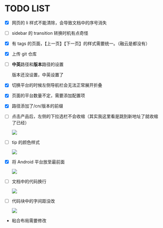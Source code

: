 # TODO LIST

- [x] 网页的 li 样式不能清除，会导致文档中的序号消失

- [ ] sidebar 的 transition 转换时机有点奇怪

- [x] 有 tags 的页面，【上一页】【下一页】的样式需要统一。（融云是都没有）

- [x] 上传 git 仓库

- [ ] **中英**路径和**版本**路径的设置

  版本还没设置，中英设置了

- [x] 切换平台的时候左侧导航栏会无法正常展开折叠

- [x] 页面的平台数量不定，需要添加配置项

- [x] 路径添加了/cn/版本的前缀

- [ ] 点击产品后，左侧的下拉选栏不会收缩（其实我这里看是跳到新地址了就收缩了已经）

  ![](https://nblilili-1300722586.cos.ap-shanghai.myqcloud.com/pics/20200810112143.png)

- [ ] tip 的颜色样式

  ![](https://nblilili-1300722586.cos.ap-shanghai.myqcloud.com/pics/20200810113123.png)

- [x] 将 Android 平台放至最前面

  ![](https://nblilili-1300722586.cos.ap-shanghai.myqcloud.com/pics/20200810113358.png)

- [ ] 文档中的代码换行

  ![](https://nblilili-1300722586.cos.ap-shanghai.myqcloud.com/pics/20200810114007.png)

- [ ] 代码块中的字间距没改

  ![](https://nblilili-1300722586.cos.ap-shanghai.myqcloud.com/pics/20200810133457.png)

- 粘合布局需要修改